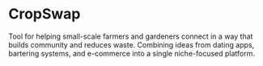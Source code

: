 # CropSwap
Tool for helping small-scale farmers and gardeners connect in a way that builds community and reduces waste. Combining ideas from dating apps, bartering systems, and e-commerce into a single niche-focused platform.
